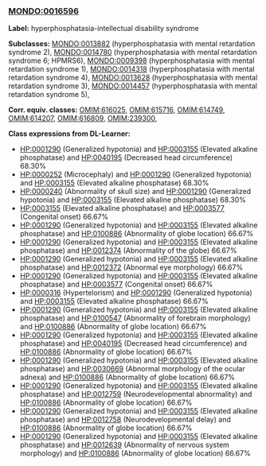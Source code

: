 
### [MONDO:0016596](http://purl.obolibrary.org/obo/MONDO_0016596)
**Label:** hyperphosphatasia-intellectual disability syndrome

**Subclasses:** [MONDO:0013882](http://purl.obolibrary.org/obo/MONDO_0013882) (hyperphosphatasia with mental retardation syndrome 2), [MONDO:0014780](http://purl.obolibrary.org/obo/MONDO_0014780) (hyperphosphatasia with mental retardation syndrome 6; HPMRS6), [MONDO:0009398](http://purl.obolibrary.org/obo/MONDO_0009398) (hyperphosphatasia with mental retardation syndrome 1), [MONDO:0014318](http://purl.obolibrary.org/obo/MONDO_0014318) (hyperphosphatasia with mental retardation syndrome 4), [MONDO:0013628](http://purl.obolibrary.org/obo/MONDO_0013628) (hyperphosphatasia with mental retardation syndrome 3), [MONDO:0014457](http://purl.obolibrary.org/obo/MONDO_0014457) (hyperphosphatasia with mental retardation syndrome 5), 

**Corr. equiv. classes:** [OMIM:616025](http://purl.obolibrary.org/obo/OMIM_616025), [OMIM:615716](http://purl.obolibrary.org/obo/OMIM_615716), [OMIM:614749](http://purl.obolibrary.org/obo/OMIM_614749), [OMIM:614207](http://purl.obolibrary.org/obo/OMIM_614207), [OMIM:616809](http://purl.obolibrary.org/obo/OMIM_616809), [OMIM:239300](http://purl.obolibrary.org/obo/OMIM_239300), 

**Class expressions from DL-Learner:**

- [HP:0001290](http://purl.obolibrary.org/obo/HP_0001290) (Generalized hypotonia) and [HP:0003155](http://purl.obolibrary.org/obo/HP_0003155) (Elevated alkaline phosphatase) and [HP:0040195](http://purl.obolibrary.org/obo/HP_0040195) (Decreased head circumference) 68.30%
- [HP:0000252](http://purl.obolibrary.org/obo/HP_0000252) (Microcephaly) and [HP:0001290](http://purl.obolibrary.org/obo/HP_0001290) (Generalized hypotonia) and [HP:0003155](http://purl.obolibrary.org/obo/HP_0003155) (Elevated alkaline phosphatase) 68.30%
- [HP:0000240](http://purl.obolibrary.org/obo/HP_0000240) (Abnormality of skull size) and [HP:0001290](http://purl.obolibrary.org/obo/HP_0001290) (Generalized hypotonia) and [HP:0003155](http://purl.obolibrary.org/obo/HP_0003155) (Elevated alkaline phosphatase) 68.30%
- [HP:0003155](http://purl.obolibrary.org/obo/HP_0003155) (Elevated alkaline phosphatase) and [HP:0003577](http://purl.obolibrary.org/obo/HP_0003577) (Congenital onset) 66.67%
- [HP:0001290](http://purl.obolibrary.org/obo/HP_0001290) (Generalized hypotonia) and [HP:0003155](http://purl.obolibrary.org/obo/HP_0003155) (Elevated alkaline phosphatase) and [HP:0100886](http://purl.obolibrary.org/obo/HP_0100886) (Abnormality of globe location) 66.67%
- [HP:0001290](http://purl.obolibrary.org/obo/HP_0001290) (Generalized hypotonia) and [HP:0003155](http://purl.obolibrary.org/obo/HP_0003155) (Elevated alkaline phosphatase) and [HP:0012374](http://purl.obolibrary.org/obo/HP_0012374) (Abnormality of the globe) 66.67%
- [HP:0001290](http://purl.obolibrary.org/obo/HP_0001290) (Generalized hypotonia) and [HP:0003155](http://purl.obolibrary.org/obo/HP_0003155) (Elevated alkaline phosphatase) and [HP:0012372](http://purl.obolibrary.org/obo/HP_0012372) (Abnormal eye morphology) 66.67%
- [HP:0001290](http://purl.obolibrary.org/obo/HP_0001290) (Generalized hypotonia) and [HP:0003155](http://purl.obolibrary.org/obo/HP_0003155) (Elevated alkaline phosphatase) and [HP:0003577](http://purl.obolibrary.org/obo/HP_0003577) (Congenital onset) 66.67%
- [HP:0000316](http://purl.obolibrary.org/obo/HP_0000316) (Hypertelorism) and [HP:0001290](http://purl.obolibrary.org/obo/HP_0001290) (Generalized hypotonia) and [HP:0003155](http://purl.obolibrary.org/obo/HP_0003155) (Elevated alkaline phosphatase) 66.67%
- [HP:0001290](http://purl.obolibrary.org/obo/HP_0001290) (Generalized hypotonia) and [HP:0003155](http://purl.obolibrary.org/obo/HP_0003155) (Elevated alkaline phosphatase) and [HP:0100547](http://purl.obolibrary.org/obo/HP_0100547) (Abnormality of forebrain morphology) and [HP:0100886](http://purl.obolibrary.org/obo/HP_0100886) (Abnormality of globe location) 66.67%
- [HP:0001290](http://purl.obolibrary.org/obo/HP_0001290) (Generalized hypotonia) and [HP:0003155](http://purl.obolibrary.org/obo/HP_0003155) (Elevated alkaline phosphatase) and [HP:0040195](http://purl.obolibrary.org/obo/HP_0040195) (Decreased head circumference) and [HP:0100886](http://purl.obolibrary.org/obo/HP_0100886) (Abnormality of globe location) 66.67%
- [HP:0001290](http://purl.obolibrary.org/obo/HP_0001290) (Generalized hypotonia) and [HP:0003155](http://purl.obolibrary.org/obo/HP_0003155) (Elevated alkaline phosphatase) and [HP:0030669](http://purl.obolibrary.org/obo/HP_0030669) (Abnormal morphology of the ocular adnexa) and [HP:0100886](http://purl.obolibrary.org/obo/HP_0100886) (Abnormality of globe location) 66.67%
- [HP:0001290](http://purl.obolibrary.org/obo/HP_0001290) (Generalized hypotonia) and [HP:0003155](http://purl.obolibrary.org/obo/HP_0003155) (Elevated alkaline phosphatase) and [HP:0012759](http://purl.obolibrary.org/obo/HP_0012759) (Neurodevelopmental abnormality) and [HP:0100886](http://purl.obolibrary.org/obo/HP_0100886) (Abnormality of globe location) 66.67%
- [HP:0001290](http://purl.obolibrary.org/obo/HP_0001290) (Generalized hypotonia) and [HP:0003155](http://purl.obolibrary.org/obo/HP_0003155) (Elevated alkaline phosphatase) and [HP:0012758](http://purl.obolibrary.org/obo/HP_0012758) (Neurodevelopmental delay) and [HP:0100886](http://purl.obolibrary.org/obo/HP_0100886) (Abnormality of globe location) 66.67%
- [HP:0001290](http://purl.obolibrary.org/obo/HP_0001290) (Generalized hypotonia) and [HP:0003155](http://purl.obolibrary.org/obo/HP_0003155) (Elevated alkaline phosphatase) and [HP:0012639](http://purl.obolibrary.org/obo/HP_0012639) (Abnormality of nervous system morphology) and [HP:0100886](http://purl.obolibrary.org/obo/HP_0100886) (Abnormality of globe location) 66.67%


